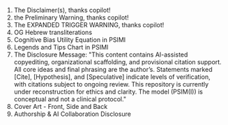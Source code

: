 1. The Disclaimer(s), thanks copilot!
2. the Preliminary Warning, thanks copilot!
3. The EXPANDED TRIGGER WARNING, thanks copilot!
4. OG Hebrew transliterations
5. Cognitive Bias Utility Equation in PSIMI
6. Legends and Tips Chart in PSIMI
7. The Disclosure Message: "This content contains AI-assisted copyediting, organizational scaffolding, and provisional citation support. All core ideas and final phrasing are the author’s. Statements marked [Cite], [Hypothesis], and [Speculative] indicate levels of verification, with citations subject to ongoing review. This repository is currently under reconstruction for ethics and clarity. The model (PSIM(I)) is conceptual and not a clinical protocol."
8. Cover Art - Front, Side and Back
9. Authorship & AI Collaboration Disclosure








